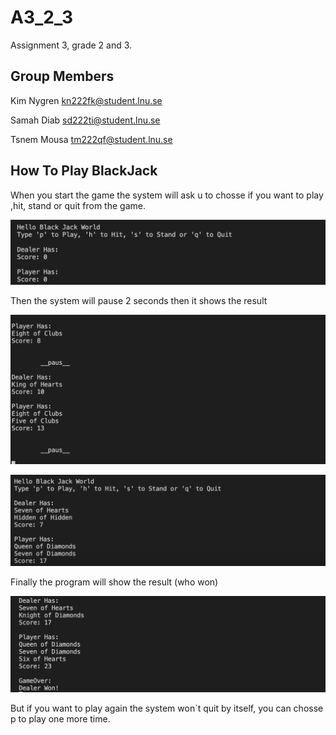 # A3_2_3

Assignment 3, grade 2 and 3.

## Group Members

Kim Nygren  kn222fk@student.lnu.se

Samah Diab  sd222ti@student.lnu.se 

Tsnem Mousa  tm222qf@student.lnu.se



## How To Play BlackJack 


When you start the game the system will ask u to chosse if you want to play ,hit, stand or quit from the game. 

![image](img/startGame.png)

Then the system will pause 2 seconds then it shows the result

![image](img/pause.png)

![image](img/hit.png)

 Finally the program will show the result (who won) 

![image](img/end.png)

But if you want to play again the system won`t quit by itself, you can chosse p to play one more time.




